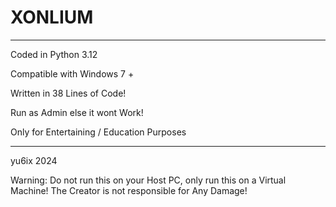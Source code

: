 # XONLIUM
-----------------

Coded in Python 3.12

Compatible with Windows 7 +

Written in 38 Lines of Code!

Run as Admin else it wont Work!

Only for Entertaining / Education Purposes

----------------
yu6ix 2024

Warning: Do not run this on your Host PC, only run this on a Virtual Machine!
The Creator is not responsible for Any Damage!
